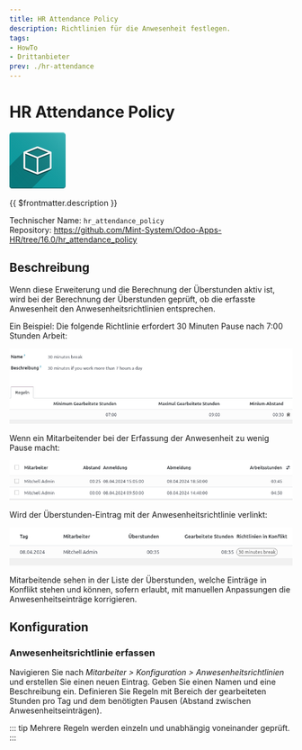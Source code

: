 ```yaml
---
title: HR Attendance Policy
description: Richtlinien für die Anwesenheit festlegen.
tags:
- HowTo
- Drittanbieter
prev: ./hr-attendance
---
```

# HR Attendance Policy
![icon_oms_box](attachments/icon_oms_box.png)

{{ $frontmatter.description }}

Technischer Name: `hr_attendance_policy`\
Repository: <https://github.com/Mint-System/Odoo-Apps-HR/tree/16.0/hr_attendance_policy>

## Beschreibung

Wenn diese Erweiterung und die Berechnung der Überstunden aktiv ist, wird bei der Berechnung der Überstunden geprüft, ob die erfasste Anwesenheit den Anwesenheitsrichtlinien entsprechen. 

Ein Beispiel: Die folgende Richtlinie erfordert 30 Minuten Pause nach 7:00 Stunden Arbeit:

![](attachments/HR%20Attendance%20Policy%20Break.png)

Wenn ein Mitarbeitender bei der Erfassung der Anwesenheit zu wenig Pause macht:

![](attachments/HR%20Attendance%20Policy%20Attendance.png)

Wird der Überstunden-Eintrag mit der Anwesenheitsrichtlinie verlinkt:

![](attachments/HR%20Attendance%20Policy%20Konflikt.png)

Mitarbeitende sehen in der Liste der Überstunden, welche Einträge in Konflikt stehen und können, sofern erlaubt, mit manuellen Anpassungen die Anwesenheitseinträge korrigieren.

## Konfiguration

### Anwesenheitsrichtlinie erfassen

Navigieren Sie nach *Mitarbeiter > Konfiguration > Anwesenheitsrichtlinien* und erstellen Sie einen neuen Eintrag. Geben Sie einen Namen und eine Beschreibung ein. Definieren Sie Regeln mit Bereich der gearbeiteten Stunden pro Tag und dem benötigten Pausen (Abstand zwischen Anwesenheitseinträgen).

::: tip
Mehrere Regeln werden einzeln und unabhängig voneinander geprüft.
:::
